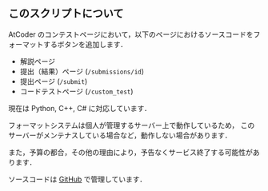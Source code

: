 ## このスクリプトについて

AtCoder のコンテストページにおいて，以下のページにおけるソースコードをフォーマットするボタンを追加します．
- 解説ページ
- 提出（結果）ページ (`/submissions/id`)
- 提出ページ (`/submit`)
- コードテストページ (`/custom_test`)

現在は Python, C++, C# に対応しています．


フォーマットシステムは個人が管理するサーバー上で動作しているため，
このサーバーがメンテナスしている場合など，動作しない場合があります．

また，予算の都合，その他の理由により，予告なくサービス終了する可能性があります．

ソースコードは [GitHub](https://github.com/kichi2004/atcoder-formatter) で管理しています．

